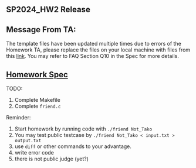 SP2024_HW2 Release
---

Message From TA:  
--
The template files have been updated multiple times due to errors of the Homework TA, please replace the files on your local machine with files from this [link](https://drive.google.com/file/d/1oPqE41VsZO8zwQanzdYhwvoION6MPZRy/view?usp=drive_link).
You may refer to FAQ Section Q10 in the Spec for more details.

[Homework Spec](https://hackmd.io/@rwGDMkdFT2m4A250yFDLPg/BJURLjchC)
--
TODO:
1. Complete Makefile
2. Complete `friend.c`

Reminder:
1. Start homework by running code with `./friend Not_Tako`
2. You may test public testcase by `./friend Not_Tako < input.txt > output.txt`
3. use `diff` or other commands to your advantage.
4. write error code
5. there is not public judge (yet?)
